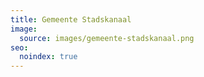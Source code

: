 ```yaml
---
title: Gemeente Stadskanaal
image:
  source: images/gemeente-stadskanaal.png
seo:
  noindex: true
---
```

